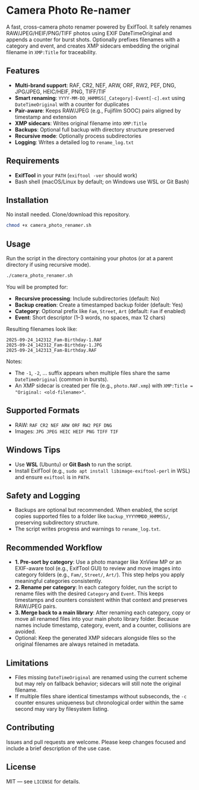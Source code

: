 # Camera Photo Re-namer

A fast, cross-camera photo renamer powered by ExifTool. It safely renames RAW/JPEG/HEIF/PNG/TIFF photos using EXIF DateTimeOriginal and appends a counter for burst shots. Optionally prefixes filenames with a category and event, and creates XMP sidecars embedding the original filename in `XMP:Title` for traceability.

## Features

- **Multi-brand support**: RAF, CR2, NEF, ARW, ORF, RW2, PEF, DNG, JPG/JPEG, HEIC/HEIF, PNG, TIFF/TIF
- **Smart renaming**: `YYYY-MM-DD_HHMMSS[_Category]-Event[-c].ext` using `DateTimeOriginal` with a counter for duplicates
- **Pair-aware**: Keeps RAW/JPEG (e.g., Fujifilm SOOC) pairs aligned by timestamp and extension
- **XMP sidecars**: Writes original filename into `XMP:Title`
- **Backups**: Optional full backup with directory structure preserved
- **Recursive mode**: Optionally process subdirectories
- **Logging**: Writes a detailed log to `rename_log.txt`

## Requirements

- **ExifTool** in your `PATH` (`exiftool -ver` should work)
- Bash shell (macOS/Linux by default; on Windows use WSL or Git Bash)

## Installation

No install needed. Clone/download this repository.

```bash
chmod +x camera_photo_renamer.sh
```

## Usage

Run the script in the directory containing your photos (or at a parent directory if using recursive mode).

```bash
./camera_photo_renamer.sh
```

You will be prompted for:

- **Recursive processing**: Include subdirectories (default: No)
- **Backup creation**: Create a timestamped backup folder (default: Yes)
- **Category**: Optional prefix like `Fam`, `Street`, `Art` (default: `Fam` if enabled)
- **Event**: Short descriptor (1–3 words, no spaces, max 12 chars)

Resulting filenames look like:

```text
2025-09-24_142312_Fam-Birthday-1.RAF
2025-09-24_142312_Fam-Birthday-1.JPG
2025-09-24_142313_Fam-Birthday.RAF
```

Notes:

- The `-1`, `-2`, ... suffix appears when multiple files share the same `DateTimeOriginal` (common in bursts).
- An XMP sidecar is created per file (e.g., `photo.RAF.xmp`) with `XMP:Title = "Original: <old-filename>"`.

## Supported Formats

- RAW: `RAF CR2 NEF ARW ORF RW2 PEF DNG`
- Images: `JPG JPEG HEIC HEIF PNG TIFF TIF`

## Windows Tips

- Use **WSL** (Ubuntu) or **Git Bash** to run the script.
- Install ExifTool (e.g., `sudo apt install libimage-exiftool-perl` in WSL) and ensure `exiftool` is in `PATH`.

## Safety and Logging

- Backups are optional but recommended. When enabled, the script copies supported files to a folder like `backup_YYYYMMDD_HHMMSS/`, preserving subdirectory structure.
- The script writes progress and warnings to `rename_log.txt`.

## Recommended Workflow

- **1. Pre-sort by category**: Use a photo manager like XnView MP or an EXIF-aware tool (e.g., ExifTool GUI) to review and move images into category folders (e.g., `Fam/`, `Street/`, `Art/`). This step helps you apply meaningful categories consistently.
- **2. Rename per category**: In each category folder, run the script to rename files with the desired `Category` and `Event`. This keeps timestamps and counters consistent within that context and preserves RAW/JPEG pairs.
- **3. Merge back to a main library**: After renaming each category, copy or move all renamed files into your main photo library folder. Because names include timestamp, category, event, and a counter, collisions are avoided.
- Optional: Keep the generated XMP sidecars alongside files so the original filenames are always retained in metadata.

## Limitations

- Files missing `DateTimeOriginal` are renamed using the current scheme but may rely on fallback behavior; sidecars will still note the original filename.
- If multiple files share identical timestamps without subseconds, the `-c` counter ensures uniqueness but chronological order within the same second may vary by filesystem listing.

## Contributing

Issues and pull requests are welcome. Please keep changes focused and include a brief description of the use case.

## License

MIT — see `LICENSE` for details.
